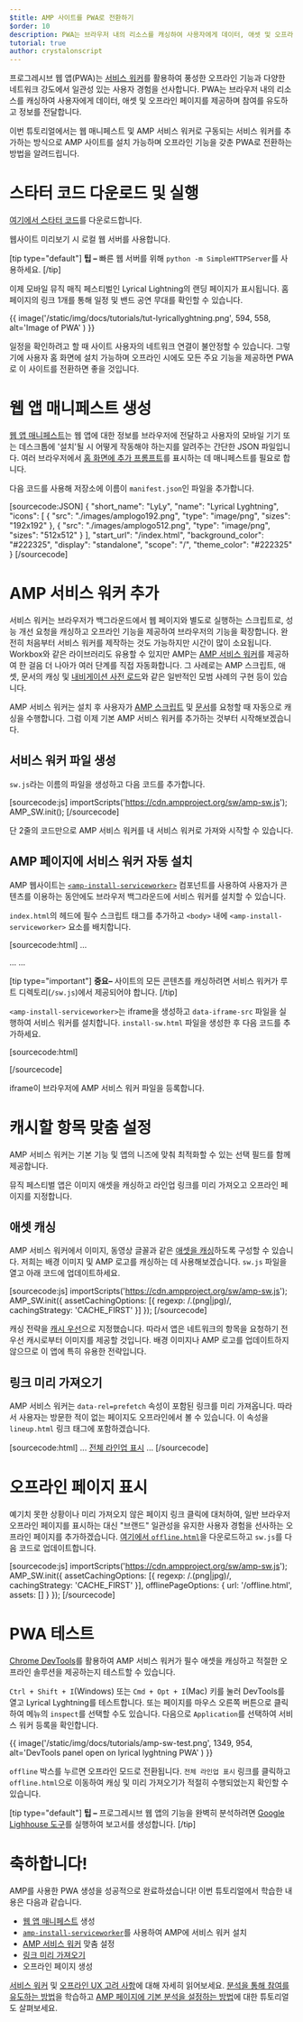 ```yaml
---
$title: AMP 사이트를 PWA로 전환하기
$order: 10
description: PWA는 브라우저 내의 리소스를 캐싱하여 사용자에게 데이터, 애셋 및 오프라인 페이지를 제공하며 참여를 유도하고 정보를 전달합니다.
tutorial: true
author: crystalonscript
---
```


프로그레시브 웹 앱(PWA)는 [서비스 워커](https://developer.mozilla.org/en-US/docs/Web/API/Service_Worker_API)를 활용하여 풍성한 오프라인 기능과 다양한 네트워크 강도에서 일관성 있는 사용자 경험을 선사합니다. PWA는 브라우저 내의 리소스를 캐싱하여 사용자에게 데이터, 애셋 및 오프라인 페이지를 제공하며 참여를 유도하고 정보를 전달합니다.

이번 튜토리얼에서는 웹 매니페스트 및 AMP 서비스 워커로 구동되는 서비스 워커를 추가하는 방식으로 AMP 사이트를 설치 가능하며 오프라인 기능을 갖춘 PWA로 전환하는 방법을 알려드립니다.

# 스타터 코드 다운로드 및 실행

[여기에서 스타터 코드](/static/files/tutorials/amptopwa.zip)를 다운로드합니다.

웹사이트 미리보기 시 로컬 웹 서버를 사용합니다.

[tip type="default"] **팁 –** 빠른 웹 서버를 위해 `python -m SimpleHTTPServer`를 사용하세요. [/tip]

이제 모바일 뮤직 매직 페스티벌인 Lyrical Lightning의 랜딩 페이지가 표시됩니다. 홈페이지의 링크 1개를 통해 일정 및 밴드 공연 무대를 확인할 수 있습니다.

{{ image('/static/img/docs/tutorials/tut-lyricallyghtning.png', 594, 558, alt='Image of PWA' ) }}

일정을 확인하려고 할 때 사이트 사용자의 네트워크 연결이 불안정할 수 있습니다. 그렇기에 사용자 홈 화면에 설치 가능하며 오프라인 시에도 모든 주요 기능을 제공하면 PWA로 이 사이트를 전환하면 좋을 것입니다.

# 웹 앱 매니페스트 생성

[웹 앱 매니페스트](https://developers.google.com/web/fundamentals/web-app-manifest/)는 웹 앱에 대한 정보를 브라우저에 전달하고 사용자의 모바일 기기 또는 데스크톱에 '설치'될 시 어떻게 작동해야 하는지를 알려주는 간단한 JSON 파일입니다. 여러 브라우저에서 [홈 화면에 추가 프롬프트](https://developers.google.com/web/fundamentals/app-install-banners/)를 표시하는 데 매니페스트를 필요로 합니다.

다음 코드를 사용해 저장소에 이름이 `manifest.json`인 파일을 추가합니다.

[sourcecode:JSON] { "short_name": "LyLy", "name": "Lyrical Lyghtning", "icons": [ { "src": "./images/amplogo192.png", "type": "image/png", "sizes": "192x192" }, { "src": "./images/amplogo512.png", "type": "image/png", "sizes": "512x512" } ], "start_url": "/index.html", "background_color": "#222325", "display": "standalone", "scope": "/", "theme_color": "#222325" } [/sourcecode]

# AMP 서비스 워커 추가

서비스 워커는 브라우저가 백그라운드에서 웹 페이지와 별도로 실행하는 스크립트로, 성능 개선 요청을 캐싱하고 오프라인 기능을 제공하여 브라우저의 기능을 확장합니다. 완전히 처음부터 서비스 워커를 제작하는 것도 가능하지만 시간이 많이 소요됩니다. Workbox와 같은 라이브러리도 유용할 수 있지만 AMP는 [AMP 서비스 워커](https://github.com/ampproject/amp-sw)를 제공하여 한 걸음 더 나아가 여러 단계를 직접 자동화합니다. 그 사례로는 AMP 스크립트, 애셋, 문서의 캐싱 및 [내비게이션 사전 로드](https://developers.google.com/web/updates/2017/02/navigation-preload)와 같은 일반적인 모범 사례의 구현 등이 있습니다.

AMP 서비스 워커는 설치 후 사용자가 [AMP 스크립트](https://github.com/ampproject/amp-sw/tree/master/src/modules/amp-caching) 및 [문서](https://github.com/ampproject/amp-sw/tree/master/src/modules/document-caching)를 요청할 때 자동으로 캐싱을 수행합니다. 그럼 이제 기본 AMP 서비스 워커를 추가하는 것부터 시작해보겠습니다.

## 서비스 워커 파일 생성

`sw.js`라는 이름의 파일을 생성하고 다음 코드를 추가합니다.

[sourcecode:js] importScripts('https://cdn.ampproject.org/sw/amp-sw.js'); AMP_SW.init(); [/sourcecode]

단 2줄의 코드만으로 AMP 서비스 워커를 내 서비스 워커로 가져와 시작할 수 있습니다.

## AMP 페이지에 서비스 워커 자동 설치

AMP 웹사이트는 [`<amp-install-serviceworker>`](../../../documentation/components/reference/amp-install-serviceworker.md) 컴포넌트를 사용하여 사용자가 콘텐츠를 이용하는 동안에도 브라우저 백그라운드에 서비스 워커를 설치할 수 있습니다.

`index.html`의 헤드에 필수 스크립트 태그를 추가하고 `<body>` 내에 `<amp-install-serviceworker>` 요소를 배치합니다.

[sourcecode:html] …

<script async custom-element="amp-install-serviceworker" src="https://cdn.ampproject.org/v0/amp-install-serviceworker-0.1.js"></script>

… ... <amp-install-serviceworker src="/sw.js" data-iframe-src="install-sw.html" layout="nodisplay"> </amp-install-serviceworker>



[tip type="important"] **중요–** 사이트의 모든 콘텐츠를 캐싱하려면 서비스 워커가 루트 디렉토리(`/sw.js`)에서 제공되어야 합니다. [/tip]

`<amp-install-serviceworker>`는 iframe을 생성하고 `data-iframe-src` 파일을 실행하여 서비스 워커를 설치합니다. `install-sw.html` 파일을 생성한 후 다음 코드를 추가하세요.

[sourcecode:html]

<!doctype html>

<title>installing service worker</title> <script type='text/javascript'> if('serviceWorker' in navigator) { navigator.serviceWorker.register('./sw.js'); }; </script> [/sourcecode]

iframe이 브라우저에 AMP 서비스 워커 파일을 등록합니다.

# 캐시할 항목 맞춤 설정

AMP 서비스 워커는 기본 기능 및 앱의 니즈에 맞춰 최적화할 수 있는 선택 필드를 함께 제공합니다.

뮤직 페스티벌 앱은 이미지 애셋을 캐싱하고 라인업 링크를 미리 가져오고 오프라인 페이지를 지정합니다.

## 애셋 캐싱

AMP 서비스 워커에서 이미지, 동영상 글꼴과 같은 [애셋을 캐싱](https://github.com/ampproject/amp-sw/tree/master/src/modules/asset-caching)하도록 구성할 수 있습니다. 저희는 배경 이미지 및 AMP 로고를 캐싱하는 데 사용해보겠습니다. `sw.js` 파일을 열고 아래 코드에 업데이트하세요.

[sourcecode:js] importScripts('https://cdn.ampproject.org/sw/amp-sw.js'); AMP_SW.init({ assetCachingOptions: [{ regexp: /.(png|jpg)/, cachingStrategy: 'CACHE_FIRST' }] }); [/sourcecode]

캐싱 전략을 [캐시 우선](https://developers.google.com/web/fundamentals/instant-and-offline/offline-cookbook/#cache-falling-back-to-network)으로 지정했습니다. 따라서 앱은 네트워크의 항목을 요청하기 전 우선 캐시로부터 이미지를 제공할 것입니다. 배경 이미지나 AMP 로고를 업데이트하지 않으므로 이 앱에 특히 유용한 전략입니다.

## 링크 미리 가져오기

AMP 서비스 워커는 `data-rel=prefetch` 속성이 포함된 링크를 미리 가져옵니다. 따라서 사용자는 방문한 적이 없는 페이지도 오프라인에서 볼 수 있습니다. 이 속성을 `lineup.html` 링크 태그에 포함하겠습니다.

[sourcecode:html] ... <a href="/lineup.html" data-rel="prefetch">전체 라인업 표시</a> ... [/sourcecode]

# 오프라인 페이지 표시

예기치 못한 상황이나 미리 가져오지 않은 페이지 링크 클릭에 대처하여, 일반 브라우저 오프라인 페이지를 표시하는 대신 "브랜드" 일관성을 유지한 사용자 경험을 선사하는 오프라인 페이지를 추가하겠습니다. [여기에서 `offline.html`](/static/files/tutorials/offline.zip)을 다운로드하고 `sw.js`를 다음 코드로 업데이트합니다.

[sourcecode:js] importScripts('https://cdn.ampproject.org/sw/amp-sw.js'); AMP_SW.init({ assetCachingOptions: [{ regexp: /.(png|jpg)/, cachingStrategy: 'CACHE_FIRST' }], offlinePageOptions: { url: '/offline.html', assets: [] } }); [/sourcecode]

# PWA 테스트

[Chrome DevTools](https://developers.google.com/web/tools/chrome-devtools/progressive-web-apps)를 활용하여 AMP 서비스 워커가 필수 애셋을 캐싱하고 적절한 오프라인 솔루션을 제공하는지 테스트할 수 있습니다.

`Ctrl + Shift + I`(Windows) 또는 `Cmd + Opt + I`(Mac) 키를 눌러 DevTools를 열고 Lyrical Lyghtning를 테스트합니다. 또는 페이지를 마우스 오른쪽 버튼으로 클릭하여 메뉴의 `inspect`를 선택할 수도 있습니다. 다음으로 `Application`를 선택하여 서비스 워커 등록을 확인합니다.

{{ image('/static/img/docs/tutorials/amp-sw-test.png', 1349, 954, alt='DevTools panel open on lyrical lyghtning PWA' ) }}

`offline` 박스를 누르면 오프라인 모드로 전환됩니다. `전체 라인업 표시` 링크를 클릭하고 `offline.html`으로 이동하여 캐싱 및 미리 가져오기가 적절히 수행되었는지 확인할 수 있습니다.

[tip type="default"] **팁 –** 프로그레시브 웹 앱의 기능을 완벽히 분석하려면 [Google Lighhouse 도구](https://developers.google.com/web/ilt/pwa/lighthouse-pwa-analysis-tool)를 실행하여 보고서를 생성합니다. [/tip]

# 축하합니다!

AMP를 사용한 PWA 생성을 성공적으로 완료하셨습니다! 이번 튜토리얼에서 학습한 내용은 다음과 같습니다.

- [웹 앱 매니페스트](https://developers.google.com/web/fundamentals/web-app-manifest/) 생성
- [`amp-install-serviceworker`](../../../documentation/components/reference/amp-install-serviceworker.md)를 사용하여 AMP에 서비스 워커 설치
- [AMP 서비스 워커](https://amp.dev/documentation/guides-and-tutorials/optimize-and-measure/amp-as-pwa.html) 맞춤 설정
- [링크 미리 가져오기 ](https://developer.mozilla.org/en-US/docs/Web/HTTP/Link_prefetching_FAQ)
- 오프라인 페이지 생성

[서비스 워커](https://amp.dev/documentation/guides-and-tutorials/optimize-and-measure/amp-as-pwa.html) 및 [오프라인 UX 고려 사항](https://developers.google.com/web/fundamentals/instant-and-offline/offline-ux)에 대해 자세히 읽어보세요. [분석을 통해 참여를 유도하는 방법](https://amp.dev/documentation/guides-and-tutorials/optimize-measure/configure-analytics/index.html)을 학습하고 [AMP 페이지에 기본 분석을 설정하는 방법](https://amp.dev/documentation/guides-and-tutorials/optimize-and-measure/tracking-engagement.html)에 대한 튜토리얼도 살펴보세요.
